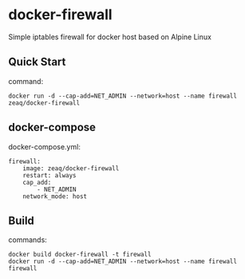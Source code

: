 # docker-firewall
Simple iptables firewall for docker host based on Alpine Linux

## Quick Start
command:

    docker run -d --cap-add=NET_ADMIN --network=host --name firewall zeaq/docker-firewall

## docker-compose
docker-compose.yml:

    firewall:
        image: zeaq/docker-firewall
        restart: always
        cap_add:
            - NET_ADMIN
        network_mode: host

## Build
commands:

    docker build docker-firewall -t firewall
    docker run -d --cap-add=NET_ADMIN --network=host --name firewall firewall

